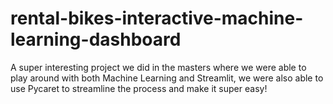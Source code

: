# rental-bikes-interactive-machine-learning-dashboard
A super interesting project we did in the masters where we were able to play around with both Machine Learning and Streamlit, we were also able to use Pycaret to streamline the process and make it super easy!
